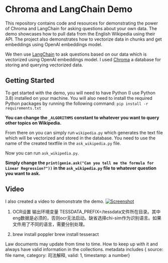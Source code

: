# Chroma and LangChain Demo
This repository contains code and resources for demonstrating the power of Chroma and LangChain for asking questions about your own data. 
The demo showcases how to pull data from the English Wikipedia using their API. The project also demonstrates how to vectorize data in chunks and get embeddings using OpenAI embeddings model.

We then use [LangChain](https://github.com/hwchase17/langchain) to ask questions based on our data which is vectorized using OpenAI embeddings model. 
I used [Chroma](https://github.com/chroma-core/chroma) a database for storing and querying vectorized data.

## Getting Started
To get started with the demo, you will need to have Python (I use Python 3.8) installed on your machine. You will also need to install the required Python packages by running the following command:
`pip install -r requirements.txt`

 **You can change the `_ALGORITHMS` constant to whatever you want to query other topics on Wikipedia.**

From there on you can simply run `wikipedia.py` which generates the text file which will be vectorized and stored in the database.
You need to use the name of the created textfile in the `ask_wikipedia.py` file.

Now you can run `ask_wikipedia.py`.

**Simply change the `print(genie.ask("Can you tell me the formula for Linear Regression?"))` in the `ask_wikipedia.py` file to whatever question you want to ask.**


## Video

I also created a video to demonstrate the demo. 
[![Screenshot](https://i.ibb.co/LCzVkff/embedding-vid.jpg)](https://youtu.be/ytt4D5br6Fk)

1. OCR设置
输出环境变量
TESSDATA_PREFIX=/tessdata文件所在目录。其中eng数据是必须的，否则ocr无法启动。缺省选择chi-sim作为识别语言。如果文件用了不同的语言，需要分别处理。

2. brew install poppler
brew install tesseract

Law documents may update from time to time. How to keep up with it and always have valid information in the collections.
metadata includes { source: file name, category: 司法解释, valid: 1, timestamp: a number}